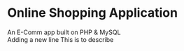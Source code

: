 # Online Shopping Application
An E-Comm app built on PHP &amp; MySQL  
Adding a new line
This is to describe
